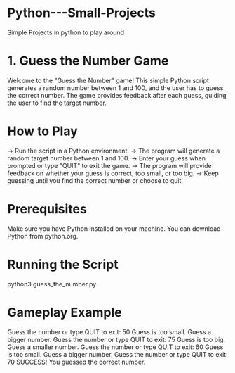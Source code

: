# Python---Small-Projects
Simple Projects in python to play around

# 1. Guess the Number Game
Welcome to the "Guess the Number" game! This simple Python script generates a random number between 1 and 100, and the user has to guess the correct number. The game provides feedback after each guess, guiding the user to find the target number.
# How to Play
-> Run the script in a Python environment.
-> The program will generate a random target number between 1 and 100.
-> Enter your guess when prompted or type "QUIT" to exit the game.
-> The program will provide feedback on whether your guess is correct, too small, or too big.
-> Keep guessing until you find the correct number or choose to quit.
# Prerequisites
Make sure you have Python installed on your machine. You can download Python from python.org.

# Running the Script
python3 guess_the_number.py

# Gameplay Example
Guess the number or type QUIT to exit: 50
Guess is too small. Guess a bigger number.
Guess the number or type QUIT to exit: 75
Guess is too big. Guess a smaller number.
Guess the number or type QUIT to exit: 60
Guess is too small. Guess a bigger number.
Guess the number or type QUIT to exit: 70
SUCCESS! You guessed the correct number.




